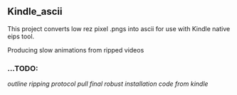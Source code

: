 

## Kindle_ascii


This project converts low rez pixel .pngs into ascii for use with Kindle native eips tool. 

Producing slow animations from ripped videos



### ...TODO: 

*outline ripping protocol*
*pull final robust installation code from kindle*


